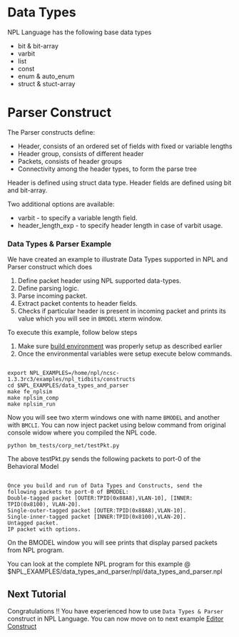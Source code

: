 
# Data Types
NPL Language has the following base data types
 - bit & bit-array
 - varbit 
 - list
 - const
 - enum & auto_enum
 - struct & stuct-array

# Parser Construct
The Parser constructs define:
 - Header, consists of an ordered set of fields with fixed or variable lengths
 - Header group, consists of different header 
 - Packets, consists of header groups
 - Connectivity among the header types, to form the parse tree

Header is defined using struct data type. Header fields are defined using bit and bit-array.

Two additional options are available:
 - varbit - to specify a variable length field.
 - header_length_exp - to specify header length in case of varbit usage. 


### Data Types & Parser Example 

We have created an example to illustrate Data Types supported in NPL and Parser construct which does

1. Define packet header using NPL supported data-types.
2. Define parsing logic.
3. Parse incoming packet.
4. Extract packet contents to header fields.
5. Checks if particular header is present in incoming packet and prints its value which you will see in ``` BMODEL ``` xterm window.

To execute this example, follow below steps

1. Make sure [build environment](https://github.com/nplang/NPL-Tutorials#npl-build-enivronment) was properly setup as described earlier
2. Once the environmental variables were setup execute below commands. 
````

export NPL_EXAMPLES=/home/npl/ncsc-1.3.3rc3/examples/npl_tidbits/constructs
cd $NPL_EXAMPLES/data_types_and_parser 
make fe_nplsim
make nplsim_comp
make nplsim_run

````

Now you will see two xterm windows one with name ```BMODEL``` and another with ```BMCLI```. You can now inject packet using below command  from original console widow where you compiled the NPL code. 

````
python bm_tests/corp_net/testPkt.py

````

The above testPkt.py sends the following packets to port-0 of the Behavioral Model
````

Once you build and run of Data Types and Constructs, send the following packets to port-0 of BMODEL:
Double-tagged packet [OUTER:TPID(0x88A8),VLAN-10], [INNER: TPID(0x8100), VLAN-20].
Single-outer-tagged packet [OUTER:TPID(0x88A8),VLAN-10].
Single-inner-tagged packet [INNER:TPID(0x8100),VLAN-20].
Untagged packet.
IP packet with options.

````

On the BMODEL window you will see prints that display parsed packets from NPL program. 

You can look at the complete NPL program for this example @ $NPL_EXAMPLES/data_types_and_parser/npl/data_types_and_parser.npl

## Next Tutorial 

Congratulations !!
You have experienced how to use ``` Data Types & Parser ``` construct in NPL Language. You can now move on to next example [Editor Construct](https://github.com/nplang/NPL-Tutorials/blob/master/NPL-Titbits/Bus/Editor)
